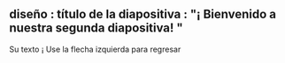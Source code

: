  diseño : título de la diapositiva
 : "¡ Bienvenido a nuestra segunda diapositiva! "
---
Su texto ¡ 
Use la flecha izquierda para regresar
